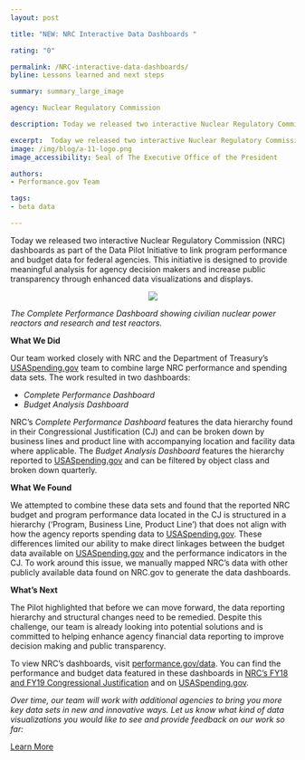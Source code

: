 ```yaml
---
layout: post

title: "NEW: NRC Interactive Data Dashboards "

rating: "0"

permalink: /NRC-interactive-data-dashboards/
byline: Lessons learned and next steps

summary: summary_large_image

agency: Nuclear Regulatory Commission

description: Today we released two interactive Nuclear Regulatory Commission (NRC) dashboards as part of the Data Pilot Initiative to link program performance and budget data for federal agencies.

excerpt:  Today we released two interactive Nuclear Regulatory Commission (NRC) dashboards as part of the Data Pilot Initiative to link program performance and budget data for federal agencies.
image: /img/blog/a-11-logo.png
image_accessibility: Seal of The Executive Office of the President

authors:
- Performance.gov Team

tags:
- beta data

---
```

Today we released two interactive Nuclear Regulatory Commission (NRC) dashboards as part of the Data Pilot Initiative to link program performance and budget data for federal agencies. This initiative is designed to provide meaningful analysis for agency decision makers and increase public transparency through enhanced data visualizations and displays.

<center><a href="{{site.baseurl}}/data/"><img src="{{site.baseurl}}/img/nrc-1.png"></a></center>

*The Complete Performance Dashboard showing civilian nuclear power reactors and research and test reactors.*

**What We Did**

Our team worked closely with NRC and the Department of Treasury’s [USASpending.gov](https://www.usaspending.gov/) team to combine large NRC performance and spending data sets. The work resulted in two dashboards:
* *Complete Performance Dashboard*
* *Budget Analysis Dashboard*

NRC’s *Complete Performance Dashboard* features the data hierarchy found in their Congressional Justification (CJ) and can be broken down by business lines and product line with accompanying location and facility data where applicable. The *Budget Analysis Dashboard* features the hierarchy reported to [USASpending.gov](https://www.usaspending.gov/) and can be filtered by object class and broken down quarterly.

**What We Found**

We attempted to combine these data sets and found that the reported NRC budget and program performance data located in the CJ is structured in a hierarchy (‘Program, Business Line, Product Line’) that does not align with how the agency reports spending data to [USASpending.gov](https://www.usaspending.gov/). These differences limited our ability to make direct linkages between the budget data available on [USASpending.gov](https://www.usaspending.gov/) and the performance indicators in the CJ. To work around this issue, we manually mapped NRC’s data with other publicly available data found on NRC.gov to generate the data dashboards.

**What’s Next**

The Pilot highlighted that before we can move forward, the data reporting hierarchy and structural changes need to be remedied. Despite this challenge, our team is already looking into potential solutions and is committed to helping enhance agency financial data reporting to improve decision making and public transparency.

To view NRC’s dashboards, visit [performance.gov/data](www.performance.gov/data). You can find the performance and budget data featured in these dashboards in [NRC’s FY18 and FY19 Congressional Justification](https://www.nrc.gov/docs/ML1802/ML18023B460.pdf) and on [USASpending.gov](https://www.usaspending.gov/).

*Over time, our team will work with additional agencies to bring you more key data sets in new and innovative ways. Let us know what kind of data visualizations you would like to see and provide feedback on our work so far:*

 <a class="usa-button " href="mailto:pgovsupport@gsa.gov" >Learn More</a>
